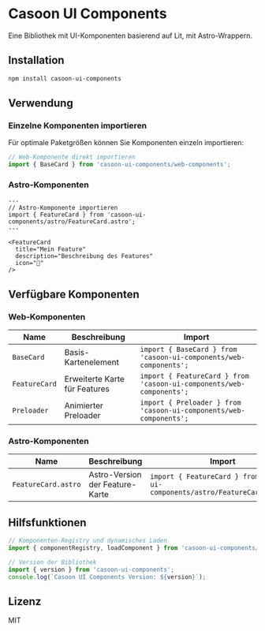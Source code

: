 # Casoon UI Components

Eine Bibliothek mit UI-Komponenten basierend auf Lit, mit Astro-Wrappern.

## Installation

```bash
npm install casoon-ui-components
```

## Verwendung

### Einzelne Komponenten importieren

Für optimale Paketgrößen können Sie Komponenten einzeln importieren:

```js
// Web-Komponente direkt importieren
import { BaseCard } from 'casoon-ui-components/web-components';
```

### Astro-Komponenten

```astro
---
// Astro-Komponente importieren
import { FeatureCard } from 'casoon-ui-components/astro/FeatureCard.astro';
---

<FeatureCard 
  title="Mein Feature" 
  description="Beschreibung des Features"
  icon="🌟"
/>
```

## Verfügbare Komponenten

### Web-Komponenten

| Name | Beschreibung | Import |
|------|-------------|--------|
| `BaseCard` | Basis-Kartenelement | `import { BaseCard } from 'casoon-ui-components/web-components';` |
| `FeatureCard` | Erweiterte Karte für Features | `import { FeatureCard } from 'casoon-ui-components/web-components';` |
| `Preloader` | Animierter Preloader | `import { Preloader } from 'casoon-ui-components/web-components';` |

### Astro-Komponenten

| Name | Beschreibung | Import |
|------|-------------|--------|
| `FeatureCard.astro` | Astro-Version der Feature-Karte | `import { FeatureCard } from 'casoon-ui-components/astro/FeatureCard.astro';` |

## Hilfsfunktionen

```js
// Komponenten-Registry und dynamisches Laden
import { componentRegistry, loadComponent } from 'casoon-ui-components/web-components';

// Version der Bibliothek
import { version } from 'casoon-ui-components';
console.log(`Casoon UI Components Version: ${version}`);
```

## Lizenz

MIT 